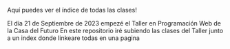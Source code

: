 Aquí puedes ver el índice de todas las clases!


El día 21 de Septiembre de 2023 empezé el Taller en Programación Web de la Casa del Futuro
En este repositorio iré subiendo las clases del Taller junto a un index donde linkeare todas en una pagina
